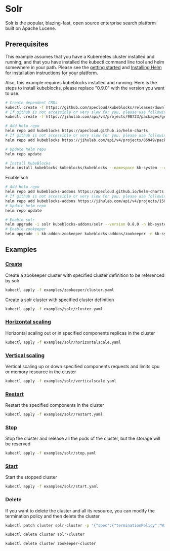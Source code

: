 # Solr

Solr is the popular, blazing-fast, open source enterprise search platform built on Apache Lucene.

## Prerequisites

This example assumes that you have a Kubernetes cluster installed and running, and that you have installed the kubectl command line tool and helm somewhere in your path. Please see the [getting started](https://kubernetes.io/docs/setup/)  and [Installing Helm](https://helm.sh/docs/intro/install/) for installation instructions for your platform.

Also, this example requires kubeblocks installed and running. Here is the steps to install kubeblocks, please replace "0.9.0" with the version you want to use.
```bash
# Create dependent CRDs
kubectl create -f https://github.com/apecloud/kubeblocks/releases/download/v0.9.0/kubeblocks_crds.yaml
# If github is not accessible or very slow for you, please use following command instead
kubectl create -f https://jihulab.com/api/v4/projects/98723/packages/generic/kubeblocks/v0.9.0/kubeblocks_crds.yaml

# Add Helm repo 
helm repo add kubeblocks https://apecloud.github.io/helm-charts
# If github is not accessible or very slow for you, please use following repo instead
helm repo add kubeblocks https://jihulab.com/api/v4/projects/85949/packages/helm/stable

# Update helm repo
helm repo update

# Install KubeBlocks
helm install kubeblocks kubeblocks/kubeblocks --namespace kb-system --create-namespace --version="0.9.0"
```
Enable solr
```bash
# Add Helm repo 
helm repo add kubeblocks-addons https://apecloud.github.io/helm-charts
# If github is not accessible or very slow for you, please use following repo instead
helm repo add kubeblocks-addons https://jihulab.com/api/v4/projects/150246/packages/helm/stable
# Update helm repo
helm repo update

# Enable solr 
helm upgrade -i solr kubeblocks-addons/solr --version 0.8.0 -n kb-system  
# Enable zookeeper
helm upgrade -i kb-addon-zookeeper kubeblocks-addons/zookeeper -n kb-system --version 0.9.0 
``` 

## Examples

### [Create](cluster.yaml) 
Create a zookeeper cluster with specified cluster definition to be referenced by solr
```bash
kubectl apply -f examples/zookeeper/cluster.yaml
```
Create a solr cluster with specified cluster definition 
```bash
kubectl apply -f examples/solr/cluster.yaml
```

### [Horizontal scaling](horizontalscale.yaml)
Horizontal scaling out or in specified components replicas in the cluster
```bash
kubectl apply -f examples/solr/horizontalscale.yaml
```

### [Vertical scaling](verticalscale.yaml)
Vertical scaling up or down specified components requests and limits cpu or memory resource in the cluster
```bash
kubectl apply -f examples/solr/verticalscale.yaml
```

### [Restart](restart.yaml)
Restart the specified components in the cluster
```bash
kubectl apply -f examples/solr/restart.yaml
```

### [Stop](stop.yaml)
Stop the cluster and release all the pods of the cluster, but the storage will be reserved
```bash
kubectl apply -f examples/solr/stop.yaml
```

### [Start](start.yaml)
Start the stopped cluster
```bash
kubectl apply -f examples/solr/start.yaml
```

### Delete
If you want to delete the cluster and all its resource, you can modify the termination policy and then delete the cluster
```bash
kubectl patch cluster solr-cluster -p '{"spec":{"terminationPolicy":"WipeOut"}}' --type="merge"

kubectl delete cluster solr-cluster

kubectl delete cluster zookeeper-cluster
```

